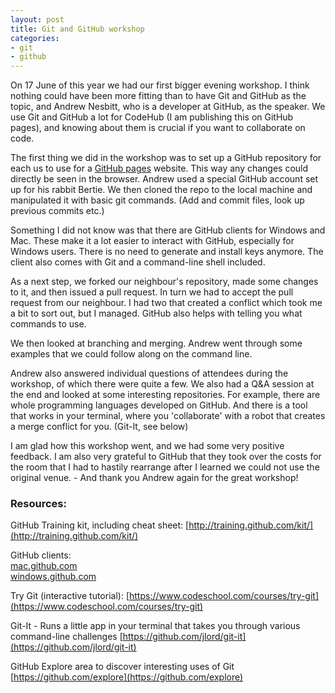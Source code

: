 ```yaml
---
layout: post
title: Git and GitHub workshop
categories:
- git
- github
---
```


On 17 June of this year we had our first bigger evening workshop. I think nothing could have been more fitting than to have Git and GitHub as the topic, and Andrew Nesbitt, who is a developer at GitHub, as the speaker. We use Git and GitHub a lot for CodeHub (I am publishing this on GitHub pages), and knowing about them is crucial if you want to collaborate on code. 

The first thing we did in the workshop was to set up a GitHub repository for each us to use for a [GitHub pages](https://pages.github.com/) website. This way any changes could directly be seen in the browser. Andrew used a special GitHub account set up for his rabbit Bertie. We then cloned the repo to the local machine and manipulated it with basic git commands. (Add and commit files, look up previous commits etc.)

Something I did not know was that there are GitHub clients for Windows and Mac. These make it a lot easier to interact with GitHub, especially for Windows users. There is no need to generate and install keys anymore. The client also comes with Git and a command-line shell included. 

As a next step, we forked our neighbour's repository, made some changes to it, and then issued a pull request. In turn we had to accept the pull request from our neighbour. I had two that created a conflict which took me a bit to sort out, but I managed. GitHub also helps with telling you what commands to use. 

We then looked at branching and merging. Andrew went through some examples that we could follow along on the command line. 

Andrew also answered individual questions of attendees during the workshop, of which there were quite a few. We also had a Q&amp;A session at the end and looked at some interesting repositories. For example, there are whole programming languages developed on GitHub. And there is a tool that works in your terminal, where you 'collaborate' with a robot that creates a merge conflict for you. (Git-It, see below)

I am glad how this workshop went, and we had some very positive feedback. I am also very grateful to GitHub that they took over the costs for the room that I had to hastily rearrange after I learned we could not use the original venue. - And thank you Andrew again for the great workshop! 


### Resources: 

GitHub Training kit, including cheat sheet: [http://training.github.com/kit/](http://training.github.com/kit/)

GitHub clients: <br />
[mac.github.com](http://mac.github.com) <br />
[windows.github.com](http://windows.github.com)

Try Git (interactive tutorial): [https://www.codeschool.com/courses/try-git](https://www.codeschool.com/courses/try-git)

Git-It - Runs a little app in your terminal that takes you through various command-line challenges [https://github.com/jlord/git-it](https://github.com/jlord/git-it)

GitHub Explore area to discover interesting uses of Git [https://github.com/explore](https://github.com/explore)

